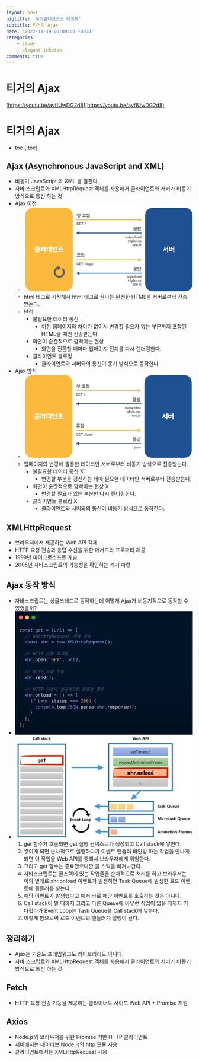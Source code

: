 ```yaml
---
layout: post
bigtitle: '우아한테크코스 테코톡'
subtitle: 티거의 Ajax
date: '2022-11-19 00:00:00 +0900'
categories:
    - study
    - elegant-tekotok
comments: true
---
```


# 티거의 Ajax
[https://youtu.be/avfIUwDG2d8](https://youtu.be/avfIUwDG2d8)

# 티거의 Ajax
* toc
{:toc}

## Ajax (Asynchronous JavaScript and XML)
+ 비동기 JavaScript 와 XML 을 말한다.
+ 자바 스크립트와 XMLHttpRequest 객체를 사용해서 클라이언트와 서버가 비동기 방식으로 통신 하는 것 
+ Ajax 이전
  + ![img.png](TIGGER-Ajax.png)
  + html 태그로 시작해서 html 태그로 끝나는 완전한 HTML을 서버로부터 전송 받는다.
  + 단점
    + 불필요한 데이터 통신
      + 이전 웹페이지와 차이가 없어서 변경할 필요가 없는 부분까지 포함된 HTML을 매번 전송받는다.
    + 화면이 순간적으로 깜빡이는 현상
      + 화면을 전환할 때마다 웹페이지 전체를 다시 렌더링한다.
    + 클라이언트 블로킹
      + 클라이언트와 서버와의 통신이 동기 방식으로 동작한다. 
+ Ajax 방식
  + ![img.png](TIGGER-Ajax2.png)
  + 웹페이지의 변경에 필용한 데이터만 서버로부터 비동기 방식으로 전송받는다.
    + 불필요한 데이터 통신 X
      + 변경할 부분을 갱신하는 데에 필요한 데이터만 서버로부터 전송받는다.
    + 화면이 순간적으로 깜빡이는 현상 X
      + 변경할 필요가 있는 부분만 다시 렌더링한다.
    + 클라이언트 블로킹 X
      + 클라이언트와 서버와의 통신이 비동기 방식으로 동작한다.

## XMLHttpRequest
+ 브라우저에서 제공하는 Web API 객체 
+ HTTP 요청 전송과 응답 수신을 위한 메서드와 프로퍼티 제공
+ 1999년 마이크로소프트 개발
+ 2005년 자바스크립트의 가능성을 확인하는 계기 마련 

## Ajax 동작 방식
+ 자바스크립트는 싱글쓰레드로 동작하는데 어떻게 Ajax가 비동기적으로 동작할 수 있었을까?
+ ![img.png](TIGGER-Ajax3.png)
+ ![img.png](TIGGER-Ajax4.png)
  1. get 함수가 호출되면 get 실행 컨텍스트가 생성되고 Call stack에 쌓인다.
  2. 쌓이게 되면 순차적으로 실행하다가 이벤트 핸들러 바인딩 하는 작업을 만나게 되면 이 작업을 Web API를 통해서 브라우저에게 위임한다.
  3. 그리고 get 함수는 종료했으니깐 콜 스틱을 빠져나간다.
  4. 자바스크립트는 콜스텍에 있는 작업들을 순차적으로 처리를 하고 브라우저는 이와 별개로 xhr.onload 이벤트가 발생하면 Task Queue에 발생한 로드 이벤트에 핸들러를 넣는다.
  5. 해당 이벤트가 발생했다고 해서 바로 해당 이벤트를 호출하는 것은 아니다.
  6. Call stack이 빌 때까지 그리고 다른 Queue에 아무런 작업이 없을 때까지 기다렸다가 Event Loop는 Task Queue를 Call stack에 넣는다.
  7. 이렇게 함으로써 로드 이벤트의 핸들러가 실행이 된다.

## 정리하기 
+ Ajax는 기술도 프레임워크도 라이브러리도 아니다.
+ 자바 스크립트와 XMLHttpRequest 객체를 사용해서 클라이언트와 서버가 비동기 방식으로 통신 하는 것

## Fetch
+ HTTP 요청 전송 기능을 제공하는 클라이너트 사이드 Web API + Promise 지원 

## Axios
+ Node.js와 브라우저를 위한 Promise 기반 HTTP 클라이언트 
+ 서버에서는 네이티브 Node.js의 http 모듈 사용
+ 클라이언트에서는 XMLHttpRequest 사용 

    
